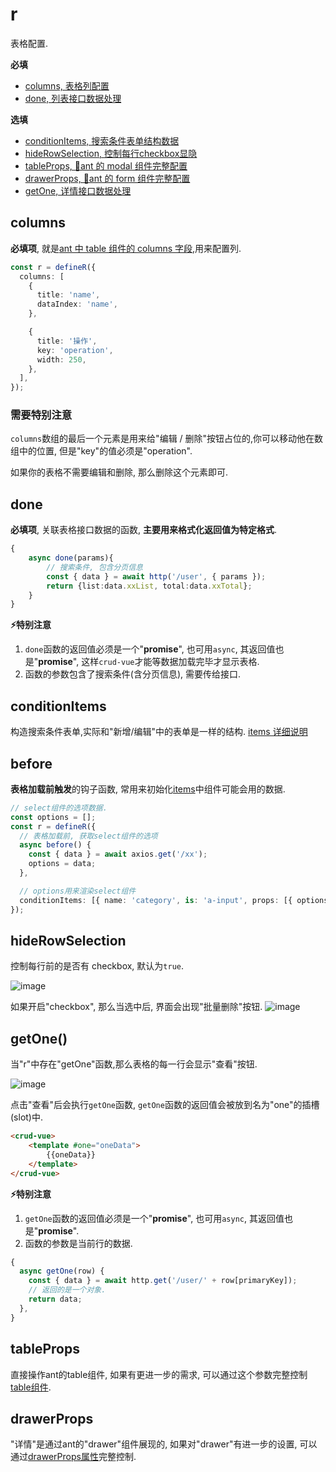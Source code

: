 # r

表格配置.

**必填**
- [columns,  表格列配置](#columns)
- [done, 列表接口数据处理](#done)

**选填**
- [conditionItems, 搜索条件表单结构数据](#conditionitems)
- [hideRowSelection, 控制每行checkbox显隐](#hiderowselection)
- [tableProps, 🐜ant 的 modal 组件完整配置](#tableprops)
- [drawerProps, 🐜ant 的 form 组件完整配置](#drawerProps)
- [getOne, 详情接口数据处理](#getone)


## columns

**必填项**, 就是[ant 中 table 组件的 columns 字段](https://www.antdv.com/components/table-cn#Column),用来配置列.

```typescript
const r = defineR({
  columns: [
    {
      title: 'name',
      dataIndex: 'name',
    },

    {
      title: '操作',
      key: 'operation',
      width: 250,
    },
  ],
});
```
### 需要特别注意

`columns`数组的最后一个元素是用来给"编辑 / 删除"按钮占位的,你可以移动他在数组中的位置, 但是"key"的值必须是"operation".

如果你的表格不需要编辑和删除, 那么删除这个元素即可.

## done

**必填项**, 关联表格接口数据的函数, **主要用来格式化返回值为特定格式**.

```typescript
{
    async done(params){
        // 搜索条件, 包含分页信息
        const { data } = await http('/user', { params });
        return {list:data.xxList, total:data.xxTotal};
    }
}
```

**⚡特别注意**
1. `done`函数的返回值必须是一个"**promise**", 也可用`async`, 其返回值也是"**promise**", 这样`crud-vue`才能等数据加载完毕才显示表格.
2. 函数的参数包含了搜索条件(含分页信息), 需要传给接口.
## conditionItems

构造搜索条件表单,实际和"新增/编辑"中的表单是一样的结构. [items 详细说明](./items.md)

## before

**表格加载前触发**的钩子函数, 常用来初始化[items](./items.md)中组件可能会用的数据.

```typescript
// select组件的选项数据.
const options = [];
const r = defineR({
  // 表格加载前, 获取select组件的选项
  async before() {
    const { data } = await axios.get('/xx');
    options = data;
  },

  // options用来渲染select组件
  conditionItems: [{ name: 'category', is: 'a-input', props: [{ options }] }],
});
```

## hideRowSelection

控制每行前的是否有 checkbox, 默认为`true`.

![image](https://user-images.githubusercontent.com/8264787/181663194-efb6576b-da64-4613-b5a2-099fd7ba88f5.png)

如果开启"checkbox", 那么当选中后, 界面会出现"批量删除"按钮.
![image](https://user-images.githubusercontent.com/8264787/181664857-ad734243-98b4-4729-98c7-81bc3d474682.png)

## getOne()
当"r"中存在"getOne"函数,那么表格的每一行会显示"查看"按钮.

![image](https://user-images.githubusercontent.com/8264787/181665915-7df25a9b-9f29-45c2-8309-53808f2ff935.png)

点击"查看"后会执行`getOne`函数, `getOne`函数的返回值会被放到名为"one"的插槽(slot)中.
```html
<crud-vue>
    <template #one="oneData">
        {{oneData}}
    </template>
</crud-vue>
```
**⚡特别注意**
1. `getOne`函数的返回值必须是一个"**promise**", 也可用`async`, 其返回值也是"**promise**".
2. 函数的参数是当前行的数据.

```typescript
{
  async getOne(row) {
    const { data } = await http.get('/user/' + row[primaryKey]);
    // 返回的是一个对象.
    return data;
  },
}
```

## tableProps
直接操作ant的table组件, 如果有更进一步的需求, 可以通过这个参数完整控制[table组件](https://www.antdv.com/components/table-cn#Table).

## drawerProps
"详情"是通过ant的"drawer"组件展现的, 如果对"drawer"有进一步的设置, 可以通过[drawerProps属性](https://www.antdv.com/components/drawer-cn#API)完整控制.